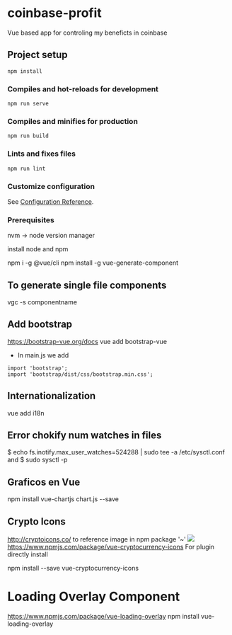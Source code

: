 # coinbase-profit
Vue based app for controling my beneficts in coinbase

## Project setup
```
npm install
```

### Compiles and hot-reloads for development
```
npm run serve
```

### Compiles and minifies for production
```
npm run build
```

### Lints and fixes files
```
npm run lint
```

### Customize configuration
See [Configuration Reference](https://cli.vuejs.org/config/).



### Prerequisites
nvm -> node version manager

install node and npm

npm i -g @vue/cli
npm install -g vue-generate-component
## To generate single file components
vgc -s componentname
## Add bootstrap
https://bootstrap-vue.org/docs
vue add bootstrap-vue
* In main.js we add

```{js}
import 'bootstrap';
import 'bootstrap/dist/css/bootstrap.min.css';
```
## Internationalization
vue add i18n

## Error chokify num watches in files
$ echo fs.inotify.max_user_watches=524288 | sudo tee -a /etc/sysctl.conf
and
$ sudo sysctl -p

## Graficos en Vue
npm install vue-chartjs chart.js --save

## Crypto Icons
http://cryptoicons.co/
to reference image in npm package '~'
<img src="~cryptocurrency-icons/svg/color/kmd.svg" />
https://www.npmjs.com/package/vue-cryptocurrency-icons
For plugin directly install

npm install --save vue-cryptocurrency-icons

# Loading Overlay Component
https://www.npmjs.com/package/vue-loading-overlay
npm install vue-loading-overlay

